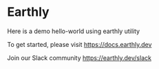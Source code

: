 # Earthly
Here is a demo hello-world using earthly utility

To get started, please visit
https://docs.earthly.dev

Join our Slack community
https://earthly.dev/slack